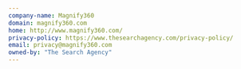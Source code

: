 ```yaml
---
company-name: Magnify360
domain: magnify360.com
home: http://www.magnify360.com/
privacy-policy: https://www.thesearchagency.com/privacy-policy/
email: privacy@magnify360.com
owned-by: "The Search Agency"
---
```




